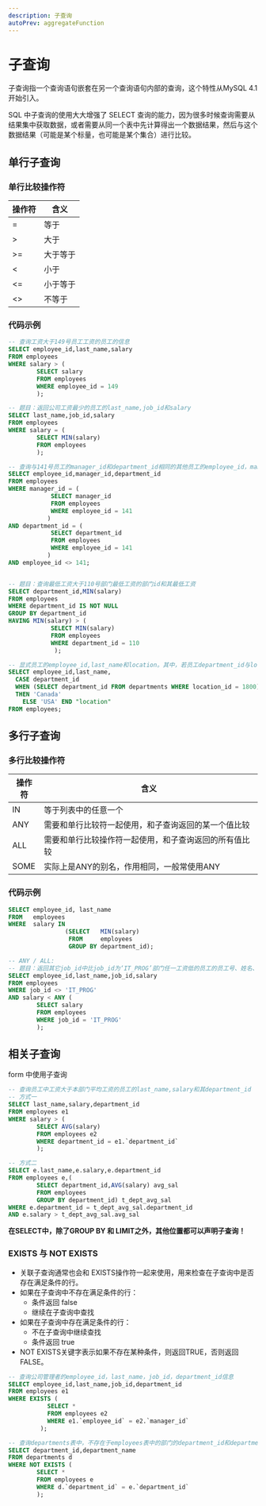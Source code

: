```yaml
---
description: 子查询
autoPrev: aggregateFunction
---
```


# 子查询

子查询指一个查询语句嵌套在另一个查询语句内部的查询，这个特性从MySQL 4.1开始引入。

SQL 中子查询的使用大大增强了 SELECT 查询的能力，因为很多时候查询需要从结果集中获取数据，或者需要从同一个表中先计算得出一个数据结果，然后与这个数据结果（可能是某个标量，也可能是某个集合）进行比较。

## 单行子查询

### 单行比较操作符

| 操作符 | 含义 |
| ------ | ----- |
| = | 等于 |
| > | 大于 |
| >= | 大于等于 |
| < | 小于 |
| <= | 小于等于 |
| <> | 不等于 |

### 代码示例

```sql
-- 查询工资大于149号员工工资的员工的信息
SELECT employee_id,last_name,salary
FROM employees
WHERE salary > (
		SELECT salary
		FROM employees
		WHERE employee_id = 149
		);

-- 题目：返回公司工资最少的员工的last_name,job_id和salary
SELECT last_name,job_id,salary
FROM employees
WHERE salary = (
		SELECT MIN(salary)
		FROM employees
		);

-- 查询与141号员工的manager_id和department_id相同的其他员工的employee_id，manager_id，department_id。
SELECT employee_id,manager_id,department_id
FROM employees
WHERE manager_id = (
		    SELECT manager_id
		    FROM employees
		    WHERE employee_id = 141
		   )
AND department_id = (
		    SELECT department_id
		    FROM employees
		    WHERE employee_id = 141
		   )
AND employee_id <> 141;


-- 题目：查询最低工资大于110号部门最低工资的部门id和其最低工资
SELECT department_id,MIN(salary)
FROM employees
WHERE department_id IS NOT NULL
GROUP BY department_id
HAVING MIN(salary) > (
			SELECT MIN(salary)
			FROM employees
			WHERE department_id = 110
		     );
```

```sql
-- 显式员工的employee_id,last_name和location。其中，若员工department_id与location_id为1800的department_id相同，则location为’Canada’，其余则为’USA’。
SELECT employee_id,last_name,
  CASE department_id 
  WHEN (SELECT department_id FROM departments WHERE location_id = 1800) 
  THEN 'Canada'
	ELSE 'USA' END "location"
FROM employees;
```

## 多行子查询

### 多行比较操作符
| 操作符 | 含义 |
| ------ | ----- |
| IN | 等于列表中的任意一个 |
| ANY | 需要和单行比较符一起使用，和子查询返回的某一个值比较 |
| ALL | 需要和单行比较操作符一起使用，和子查询返回的所有值比较 |
| SOME | 实际上是ANY的别名，作用相同，一般常使用ANY |

### 代码示例

```sql
SELECT employee_id, last_name
FROM   employees
WHERE  salary IN
                (SELECT   MIN(salary)
                 FROM     employees
                 GROUP BY department_id);

-- ANY / ALL:
-- 题目：返回其它job_id中比job_id为‘IT_PROG’部门任一工资低的员工的员工号、姓名、job_id 以及salary
SELECT employee_id,last_name,job_id,salary
FROM employees
WHERE job_id <> 'IT_PROG'
AND salary < ANY (
		SELECT salary
		FROM employees
		WHERE job_id = 'IT_PROG'
		);
```

## 相关子查询

form 中使用子查询

```sql
-- 查询员工中工资大于本部门平均工资的员工的last_name,salary和其department_id
-- 方式一
SELECT last_name,salary,department_id
FROM employees e1
WHERE salary > (
		SELECT AVG(salary)
		FROM employees e2
		WHERE department_id = e1.`department_id`
		);

-- 方式二
SELECT e.last_name,e.salary,e.department_id
FROM employees e,(
		SELECT department_id,AVG(salary) avg_sal
		FROM employees
		GROUP BY department_id) t_dept_avg_sal
WHERE e.department_id = t_dept_avg_sal.department_id
AND e.salary > t_dept_avg_sal.avg_sal
```

**在SELECT中，除了GROUP BY 和 LIMIT之外，其他位置都可以声明子查询！**

### EXISTS 与 NOT EXISTS

* 关联子查询通常也会和 EXISTS操作符一起来使用，用来检查在子查询中是否存在满足条件的行。
* 如果在子查询中不存在满足条件的行：
  *  条件返回 false
  *  继续在子查询中查找
* 如果在子查询中存在满足条件的行：
  * 不在子查询中继续查找
  * 条件返回 true
* NOT EXISTS关键字表示如果不存在某种条件，则返回TRUE，否则返回FALSE。

```sql
-- 查询公司管理者的employee_id，last_name，job_id，department_id信息
SELECT employee_id,last_name,job_id,department_id
FROM employees e1
WHERE EXISTS (
	       SELECT *
	       FROM employees e2
	       WHERE e1.`employee_id` = e2.`manager_id`
	     );

-- 查询departments表中，不存在于employees表中的部门的department_id和department_name
SELECT department_id,department_name
FROM departments d
WHERE NOT EXISTS (
		SELECT *
		FROM employees e
		WHERE d.`department_id` = e.`department_id`
		);

```